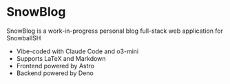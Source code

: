 # SnowBlog

SnowBlog is a work-in-progress personal blog full-stack web application for SnowballSH

- Vibe-coded with Claude Code and o3-mini
- Supports LaTeX and Markdown
- Frontend powered by Astro
- Backend powered by Deno
